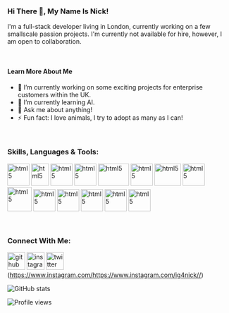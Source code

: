 ### Hi There 👋, My Name Is Nick!
I'm a full-stack developer living in London, currently working on a few smallscale passion projects. I'm currently not available for hire, however, I am open to collaboration. 

<br/>

#### Learn More About Me
- 🔭 I’m currently working on some exciting projects for enterprise customers within the UK. 
- 🌱 I’m currently learning AI. 
- 💬 Ask me about anything!  
- ⚡ Fun fact: I love animals, I try to adopt as many as I can!

<br/>

### Skills, Languages & Tools: 

[<img style="object-fit:cover;" src="https://upload.wikimedia.org/wikipedia/commons/thumb/6/61/HTML5_logo_and_wordmark.svg/512px-HTML5_logo_and_wordmark.svg.png" width="50px" height="50px" alt="html5" />](https://www.w3schools.com/html/)
[<img style="object-fit:cover;" src="https://upload.wikimedia.org/wikipedia/commons/thumb/d/d5/CSS3_logo_and_wordmark.svg/1200px-CSS3_logo_and_wordmark.svg.png" width="40px" height="50px" alt="html5" />](https://www.w3schools.com/css/)
[<img style="object-fit:cover;" src="https://cdn.iconscout.com/icon/free/png-256/javascript-2752148-2284965.png" width="50px" height="50px" alt="html5" />](https://www.w3schools.com/js/default.asp)
[<img style="object-fit:cover;" src="https://upload.wikimedia.org/wikipedia/commons/thumb/4/4c/Typescript_logo_2020.svg/1200px-Typescript_logo_2020.svg.png" width="50px" height="50px" alt="html5" />](https://www.typescriptlang.org/)
[<img style="object-fit:cover;" src="https://upload.wikimedia.org/wikipedia/commons/thumb/a/a7/React-icon.svg/320px-React-icon.svg.png" width="70px" height="50px" alt="html5" />](https://reactjs.org/)
[<img  style="object-fit:cover;" src="https://upload.wikimedia.org/wikipedia/commons/thumb/1/17/GraphQL_Logo.svg/2048px-GraphQL_Logo.svg.png" width="50px" height="50px" alt="html5" />](https://graphql.org/)
[<img style="object-fit:cover;" src="https://1000logos.net/wp-content/uploads/2020/08/MongoDB-Emblem.jpg" width="60px" height="50px" alt="html5" />](https://www.mongodb.com/)
[<img style="object-fit:cover;" src="https://iconape.com/wp-content/files/qa/371510/svg/371510.svg" width="50px" height="50px" alt="html5" />](https://storybook.js.org/)
[<img style="object-fit:cover;" src="https://ih1.redbubble.net/image.404020083.1876/pp,504x498-pad,600x600,f8f8f8.u7.jpg" width="55px" height="55px" alt="html5" />](https://jestjs.io/)
[<img style="object-fit:cover;" src="https://seeklogo.com/images/W/webstorm-logo-691E749F21-seeklogo.com.png" width="50px" height="50px" alt="html5" />](https://www.jetbrains.com/webstorm)
[<img style="object-fit:cover;" src="https://1v5ymx3zt3y73fq5gy23rtnc-wpengine.netdna-ssl.com/wp-content/uploads/2021/06/gitkraken-logo-dark-sq.png" width="50px" height="50px" alt="html5" />](https://www.gitkraken.com/)
[<img style="object-fit:cover;" src="https://cdn.sanity.io/images/599r6htc/production/46a76c802176eb17b04e12108de7e7e0f3736dc6-1024x1024.png?w=670&h=670&q=75&fit=max&auto=format" width="50px" height="50px" alt="html5" />](https://www.figma.com/files/recent?fuid=912759271153674597)
[<img style="object-fit:cover;" src="https://res.cloudinary.com/crunchbase-production/image/upload/c_lpad,f_auto,q_auto:eco,dpr_1/hjixnzui1nhq3trfcwx8" width="50px" height="50px" alt="html5" />](https://www.adobe.com/uk/products/xd.html)
[<img style="object-fit:cover;" src="https://cdn.pixabay.com/photo/2015/11/27/10/55/photoshop-1065296_1280.jpg" width="50px" height="50px" alt="html5" />](https://www.adobe.com/uk/products/photoshop.html)

<br/>

### Connect With Me: 

[<img src='https://cdn.jsdelivr.net/npm/simple-icons@3.0.1/icons/github.svg' alt='github' height='40'>](https://github.com/GhostCrawl3r)  [<img src='https://cdn.jsdelivr.net/npm/simple-icons@3.0.1/icons/instagram.svg' alt='instagram' height='40'>](https://www.instagram.com/https://www.instagram.com/ig4nick//)  [<img src='https://cdn.jsdelivr.net/npm/simple-icons@3.0.1/icons/twitter.svg' alt='twitter' height='40'>](https://twitter.com/https://twitter.com/The_NickMorgan)  
(https://www.instagram.com/https://www.instagram.com/ig4nick//)  


![GitHub stats](https://github-readme-stats.vercel.app/api?username=GhostCrawl3r&show_icons=true)  

![Profile views](https://gpvc.arturio.dev/GhostCrawl3r)  
